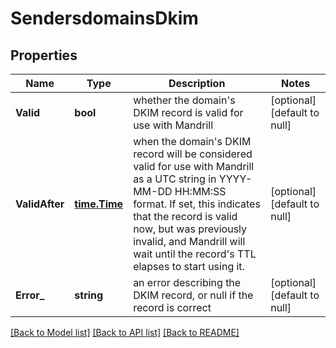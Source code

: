 # SendersdomainsDkim

## Properties
Name | Type | Description | Notes
------------ | ------------- | ------------- | -------------
**Valid** | **bool** | whether the domain&#x27;s DKIM record is valid for use with Mandrill | [optional] [default to null]
**ValidAfter** | [**time.Time**](time.Time.md) | when the domain&#x27;s DKIM record will be considered valid for use with Mandrill as a UTC string in YYYY-MM-DD HH:MM:SS format. If set, this indicates that the record is valid now, but was previously invalid, and Mandrill will wait until the record&#x27;s TTL elapses to start using it. | [optional] [default to null]
**Error_** | **string** | an error describing the DKIM record, or null if the record is correct | [optional] [default to null]

[[Back to Model list]](../README.md#documentation-for-models) [[Back to API list]](../README.md#documentation-for-api-endpoints) [[Back to README]](../README.md)

